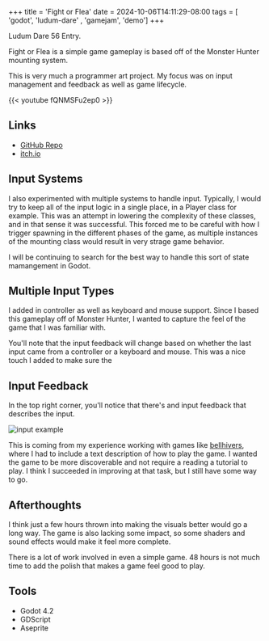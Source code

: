 +++
title = 'Fight or Flea'
date = 2024-10-06T14:11:29-08:00
tags = [ 'godot', 'ludum-dare' , 'gamejam', 'demo']
+++

Ludum Dare 56 Entry.

Fight or Flea is a simple game gameplay is based off of the Monster Hunter mounting system.

This is very much a programmer art project. My focus was on input management and feedback as well as game lifecycle.

{{< youtube fQNMSFu2ep0 >}}

## Links

- [GitHub Repo](https://github.com/partkyle/fight-or-flea)
- [itch.io](https://partkyle.itch.io/fight-or-flea)

## Input Systems

I also experimented with multiple systems to handle input. Typically, I would try to keep all of the input logic in a single place, in a Player class for example. This was an attempt in lowering the complexity of these classes, and in that sense it was successful. This forced me to be careful with how I trigger spawning in the different phases of the game, as multiple instances of the mounting class would result in very strage game behavior.

I will be continuing to search for the best way to handle this sort of state mamangement in Godot.

## Multiple Input Types

I added in controller as well as keyboard and mouse support. Since I based this gameplay off of Monster Hunter, I wanted to capture the feel of the game that I was familiar with.

You'll note that the input feedback will change based on whether the last input came from a controller or a keyboard and mouse. This was a nice touch I added to make sure the 

## Input Feedback

In the top right corner, you'll notice that there's and input feedback that describes the input.

![input example](/png/2024-10-06-fight-or-flea-input.png)

This is coming from my experience working with games like [bellhivers](/portfolio/bellhivers), where I had to include a text description of how to play the game. I wanted the game to be more discoverable and not require a reading a tutorial to play. I think I succeeded in improving at that task, but I still have some way to go.

## Afterthoughts

I think just a few hours thrown into making the visuals better would go a long way. The game is also lacking some impact, so some shaders and sound effects would make it feel more complete.

There is a lot of work involved in even a simple game. 48 hours is not much time to add the polish that makes a game feel good to play.

## Tools

- Godot 4.2
- GDScript
- Aseprite

